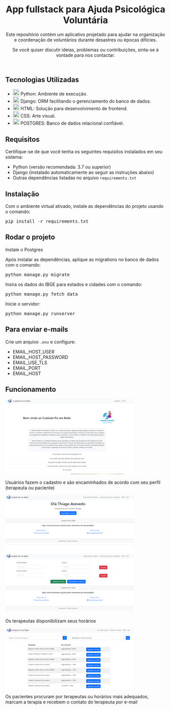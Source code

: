
<body>
    <header>
        <h1>App fullstack para Ajuda Psicológica Voluntária</h1>
        <p>Este repositório contém um aplicativo projetado para ajudar na organização e coordenação de voluntários durante desastres ou épocas difícies.</p>
        <p>Se você quiser discutir ideias, problemas ou contribuições, sinta-se à vontade para nos contactar.</p>
    </header>
    <section>
        <h2>Tecnologias Utilizadas</h2>
        <ul>
            <li><img src="https://skillicons.dev/icons?i=python" width="20" height="20"/> Python: Ambiente de execução.</li>
            <li><img src="https://skillicons.dev/icons?i=django" width="20" height="20"/> Django: ORM facilitando o gerenciamento do banco de dados.</li>
            <li><img src="https://skillicons.dev/icons?i=html" width="20" height="20"/> HTML: Solução para desenvolvimento de frontend.</li>
            <li><img src="https://skillicons.dev/icons?i=css" width="20" height="20"/> CSS: Arte visual.</li>
            <li><img src="https://skillicons.dev/icons?i=postgres" width="20" height="20"/> POSTGRES: Banco de dados relacional confiável.</li>
        </ul>
    </section>
    <section>
        <h2>Requisitos</h2>
        <p>Certifique-se de que você tenha os seguintes requisitos instalados em seu sistema:</p>
        <ul>
            <li>Python (versão recomendada: 3.7 ou superior)</li>
            <li>Django (instalado automaticamente ao seguir as instruções abaixo)</li>
            <li>Outras dependências listadas no arquivo <code>requirements.txt</code></li>
        </ul>
    </section>
    <section>
        <h2>Instalação</h2>
        <p>Com o ambiente virtual ativado, instale as dependências do projeto usando o comando:</p>
        <div class="highlight highlight-source-shell notranslate position-relative overflow-auto" dir="auto"><pre>pip install -r requirements.txt</pre></div>
    </section>
    <section>
        <h2>Rodar o projeto</h2>
        <p>Instale o Postgres</p>
        <p>Após instalar as dependências, aplique as migrations no banco de dados com o comando:</p>
        <div class="highlight highlight-source-shell notranslate position-relative overflow-auto" dir="auto"><pre>python manage.py migrate</pre></div>
        <p>Insira os dados do IBGE para estados e cidades com o comando:</p>
        <div class="highlight highlight-source-shell notranslate position-relative overflow-auto" dir="auto"><pre>python manage.py fetch_data</pre></div>
        <p>Inicie o servidor:</p>
        <div class="highlight highlight-source-shell notranslate position-relative overflow-auto" dir="auto"><pre>python manage.py runserver</pre></div>            
        </div>
    </section>
    <section>
        <h2>Para enviar e-mails</h2>
        <p>Crie um arquivo <code>.env</code> e configure:</p>
        <ul>
            <li>EMAIL_HOST_USER</li>
            <li>EMAIL_HOST_PASSWORD</li>
            <li>EMAIL_USE_TLS</li>
            <li>EMAIL_PORT</li>
            <li>EMAIL_HOST</li>
        </ul>
    </section>
    <section>
        <h2>Funcionamento</h2>
        <img src="https://github.com/thiagoarvore/voluntary/blob/main/static/images/port%20psi%201.png" width=80%>
        <p>Usuários fazem o cadastro e são encaminhados de acordo com seu perfil (terapeuta ou paciente)</p>
        <img src="https://github.com/thiagoarvore/voluntary/blob/main/static/images/port%20psi%202.png" width=80%>
        <img src="https://github.com/thiagoarvore/voluntary/blob/main/static/images/port%20psi%203.png" width=80%>
        <p>Os terapeutas disponibilizam seus horários</p>
        <img src="https://github.com/thiagoarvore/voluntary/blob/main/static/images/port%20psi%204.png" width=80%>
        <p>Os pacientes procuram por terapeutas ou horários mais adequados, marcam a terapia e recebem o contato do terapeuta por e-mail</p>
    </section>
</body>
